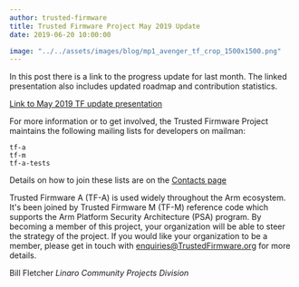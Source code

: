 ```yaml
---
author: trusted-firmware
title: Trusted Firmware Project May 2019 Update
date: 2019-06-20 10:00:00

image: "../../assets/images/blog/mp1_avenger_tf_crop_1500x1500.png"
---
```


In this post there is a link to the progress update for last month. The linked presentation also includes updated roadmap and contribution statistics.

[Link to May 2019 TF update presentation](/docs/TrustedFirmware-Update-May-2019.pdf)

For more information or to get involved, the Trusted Firmware Project maintains the following mailing lists for developers on mailman:

```
tf-a
tf-m
tf-a-tests
```

Details on how to join these lists are on the [Contacts page](/contact/)

Trusted Firmware A (TF-A) is used widely throughout the Arm ecosystem. It's been joined by Trusted Firmware M (TF-M) reference code which supports the Arm Platform Security Architecture (PSA) program.
By becoming a member of this project, your organization will be able to steer the strategy of the project. If you would like your organization to be a member, please get in touch with enquiries@TrustedFirmware.org for more details.

Bill Fletcher
_Linaro Community Projects Division_
